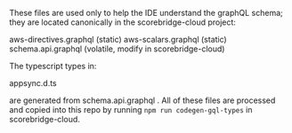These files are used only to help the IDE understand the graphQL schema; they are located canonically in the scorebridge-cloud project:

aws-directives.graphql (static)
aws-scalars.graphql (static)
schema.api.graphql (volatile, modify in scorebridge-cloud)

The typescript types in:

appsync.d.ts

are generated from schema.api.graphql .  All of these files are processed and copied into this repo by running `npm run codegen-gql-types` in scorebridge-cloud.
